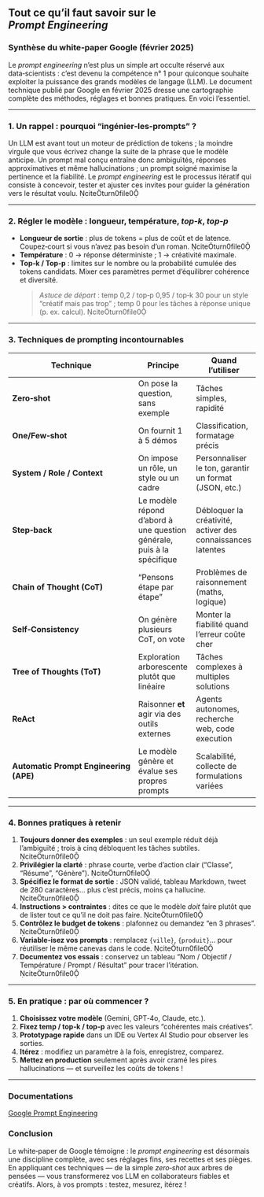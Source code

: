## Tout ce qu’il faut savoir sur le *Prompt Engineering*  
### Synthèse du white‑paper Google (février 2025)

Le *prompt engineering* n’est plus un simple art occulte réservé aux data‑scientists : c’est devenu la compétence n° 1 pour quiconque souhaite exploiter la puissance des grands modèles de langage (LLM). Le document technique publié par Google en février 2025 dresse une cartographie complète des méthodes, réglages et bonnes pratiques. En voici l’essentiel.

---

### 1. Un rappel : pourquoi “ingénier‑les‑prompts” ?

Un LLM est avant tout un moteur de prédiction de tokens ; la moindre virgule que vous écrivez change la suite de la phrase que le modèle anticipe. Un prompt mal conçu entraîne donc ambiguïtés, réponses approximatives et même hallucinations ; un prompt soigné maximise la pertinence et la fiabilité. Le *prompt engineering* est le processus itératif qui consiste à concevoir, tester et ajuster ces invites pour guider la génération vers le résultat voulu. citeturn0file0

---

### 2. Régler le modèle : longueur, température, *top‑k*, *top‑p*

- **Longueur de sortie** : plus de tokens = plus de coût et de latence. Coupez‑court si vous n’avez pas besoin d’un roman. citeturn0file0  
- **Température** : 0 → réponse déterministe ; 1 → créativité maximale.  
- **Top‑k / Top‑p** : limites sur le nombre ou la probabilité cumulée des tokens candidats. Mixer ces paramètres permet d’équilibrer cohérence et diversité.  
  > *Astuce de départ* : temp 0,2 / top‑p 0,95 / top‑k 30 pour un style “créatif mais pas trop” ; temp 0 pour les tâches à réponse unique (p. ex. calcul). citeturn0file0

---

### 3. Techniques de prompting incontournables

| Technique | Principe | Quand l’utiliser |
|-----------|----------|------------------|
| **Zero‑shot** | On pose la question, sans exemple | Tâches simples, rapidité | citeturn0file0 |
| **One/Few‑shot** | On fournit 1 à 5 démos | Classification, formatage précis | citeturn0file0 |
| **System / Role / Context** | On impose un rôle, un style ou un cadre | Personnaliser le ton, garantir un format (JSON, etc.) | citeturn0file0 |
| **Step‑back** | Le modèle répond d’abord à une question générale, puis à la spécifique | Débloquer la créativité, activer des connaissances latentes | citeturn0file0 |
| **Chain of Thought (CoT)** | “Pensons étape par étape” | Problèmes de raisonnement (maths, logique) | citeturn0file0 |
| **Self‑Consistency** | On génère plusieurs CoT, on vote | Monter la fiabilité quand l’erreur coûte cher | citeturn0file0 |
| **Tree of Thoughts (ToT)** | Exploration arborescente plutôt que linéaire | Tâches complexes à multiples solutions | citeturn0file0 |
| **ReAct** | Raisonner **et** agir via des outils externes | Agents autonomes, recherche web, code execution | citeturn0file0 |
| **Automatic Prompt Engineering (APE)** | Le modèle génère et évalue ses propres prompts | Scalabilité, collecte de formulations variées | citeturn0file0 |

---

### 4. Bonnes pratiques à retenir

1. **Toujours donner des exemples** : un seul exemple réduit déjà l’ambiguïté ; trois à cinq débloquent les tâches subtiles. citeturn0file0  
2. **Privilégier la clarté** : phrase courte, verbe d’action clair (“Classe”, “Résume”, “Génère”). citeturn0file0  
3. **Spécifiez le format de sortie** : JSON validé, tableau Markdown, tweet de 280 caractères… plus c’est précis, moins ça hallucine. citeturn0file0  
4. **Instructions > contraintes** : dites ce que le modèle *doit* faire plutôt que de lister tout ce qu’il ne doit pas faire. citeturn0file0  
5. **Contrôlez le budget de tokens** : plafonnez ou demandez “en 3 phrases”. citeturn0file0  
6. **Variable‑isez vos prompts** : remplacez `{ville}`, `{produit}`… pour réutiliser le même canevas dans le code. citeturn0file0  
7. **Documentez vos essais** : conservez un tableau “Nom / Objectif / Température / Prompt / Résultat” pour tracer l’itération. citeturn0file0

---

### 5. En pratique : par où commencer ?

1. **Choisissez votre modèle** (Gemini, GPT‑4o, Claude, etc.).  
2. **Fixez temp / top‑k / top‑p** avec les valeurs “cohérentes mais créatives”.  
3. **Prototypage rapide** dans un IDE ou Vertex AI Studio pour observer les sorties.  
4. **Itérez** : modifiez un paramètre à la fois, enregistrez, comparez.  
5. **Mettez en production** seulement après avoir cramé les pires hallucinations — et surveillez les coûts de tokens !

---

### Documentations
[Google Prompt Engineering](https://www.gptaiflow.tech/assets/files/2025-01-18-pdf-1-TechAI-Goolge-whitepaper_Prompt%20Engineering_v4-af36dcc7a49bb7269a58b1c9b89a8ae1.pdf)

### Conclusion

Le white‑paper de Google témoigne : le *prompt engineering* est désormais une discipline complète, avec ses réglages fins, ses recettes et ses pièges. En appliquant ces techniques — de la simple *zero‑shot* aux arbres de pensées — vous transformerez vos LLM en collaborateurs fiables et créatifs. Alors, à vos prompts : testez, mesurez, itérez !